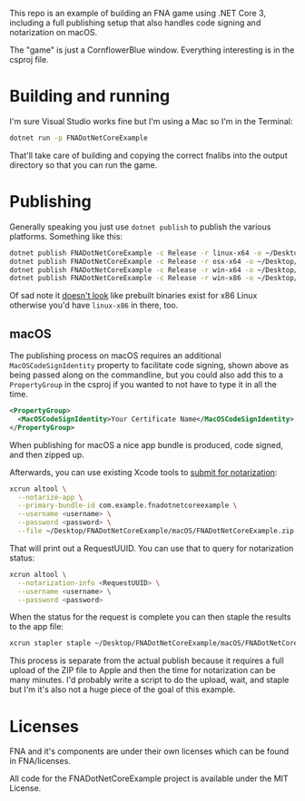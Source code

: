This repo is an example of building an FNA game using .NET Core 3, including a
full publishing setup that also handles code signing and notarization on macOS.

The "game" is just a CornflowerBlue window. Everything interesting is in the
csproj file.

# Building and running

I'm sure Visual Studio works fine but I'm using a Mac so I'm in the Terminal:

```sh
dotnet run -p FNADotNetCoreExample
```

That'll take care of building and copying the correct fnalibs into the output
directory so that you can run the game.

# Publishing

Generally speaking you just use `dotnet publish` to publish the various
platforms. Something like this:

```sh
dotnet publish FNADotNetCoreExample -c Release -r linux-x64 -o ~/Desktop/FNADotNetCoreExample/linux-x64
dotnet publish FNADotNetCoreExample -c Release -r osx-x64 -o ~/Desktop/FNADotNetCoreExample/macOS "/p:MacOSCodeSignIdentity=Your Certificate Name"
dotnet publish FNADotNetCoreExample -c Release -r win-x64 -o ~/Desktop/FNADotNetCoreExample/win-x64
dotnet publish FNADotNetCoreExample -c Release -r win-x86 -o ~/Desktop/FNADotNetCoreExample/win-x86
```

Of sad note it [doesn't look](https://github.com/dotnet/coreclr/issues/9265)
like prebuilt binaries exist for x86 Linux otherwise you'd have `linux-x86` in
there, too.

## macOS

The publishing process on macOS requires an additional `MacOSCodeSignIdentity`
property to facilitate code signing, shown above as being passed along on the
commandline, but you could also add this to a `PropertyGroup` in the csproj if
you wanted to not have to type it in all the time.

```xml
<PropertyGroup>
  <MacOSCodeSignIdentity>Your Certificate Name</MacOSCodeSignIdentity>
</PropertyGroup>
```

When publishing for macOS a nice app bundle is produced, code signed,
and then zipped up.

Afterwards, you can use existing Xcode tools to [submit for notarization](https://developer.apple.com/documentation/xcode/notarizing_your_app_before_distribution/customizing_the_notarization_workflow?language=objc#3087734):

```sh
xcrun altool \
  --notarize-app \
  --primary-bundle-id com.example.fnadotnetcoreexample \
  --username <username> \
  --password <password> \
  --file ~/Desktop/FNADotNetCoreExample/macOS/FNADotNetCoreExample.zip
```

That will print out a RequestUUID. You can use that to query for notarization
status:

```sh
xcrun altool \
  --notarization-info <RequestUUID> \
  --username <username> \
  --password <password>
```

When the status for the request is complete you can then staple the results to
the app file:

```sh
xcrun stapler staple ~/Desktop/FNADotNetCoreExample/macOS/FNADotNetCoreExample.app
```

This process is separate from the actual publish because it requires a full
upload of the ZIP file to Apple and then the time for notarization can be many
minutes. I'd probably write a script to do the upload, wait, and staple but I'm
it's also not a huge piece of the goal of this example.

# Licenses

FNA and it's components are under their own licenses which can be found in
FNA/licenses.

All code for the FNADotNetCoreExample project is available under the MIT
License.
